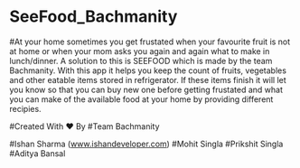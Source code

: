 # SeeFood_Bachmanity

#At your home sometimes you get frustated when your favourite fruit is not at home or when your mom asks you again and again what to make in lunch/dinner. A solution to this is SEEFOOD which is made by the team Bachmanity. With this app it helps you keep the count of fruits, vegetables and other eatable items stored in refrigerator. If these items finish it will let you know so that you can buy new one before getting frustated and what you can make of the available food at your home by providing different recipies.

#Created With ♥ By
#Team Bachmanity

#Ishan Sharma (www.ishandeveloper.com)
#Mohit Singla
#Prikshit Singla
#Aditya Bansal